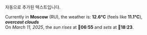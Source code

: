 
자동으로 추가된 텍스트입니다.

<!--START_SECTION:weather:moscow-->
Currently in **Moscow** (RU), the weather is: **12.6°C** (feels like **11.1°C**), ***overcast clouds***<br/>
On *March 11, 2025*, the *sun rises* at 🌅**06:55** and *sets* at 🌇**18:23**.
<!--END_SECTION:weather-->
